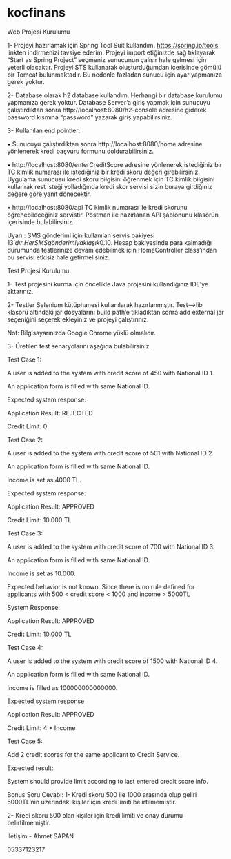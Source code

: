 # kocfinans

Web Projesi Kurulumu

1-	Projeyi hazırlamak için Spring Tool Suit kullandım. https://spring.io/tools linkten indirmenizi tavsiye ederim. Projeyi import etiğinizde sağ tıklayarak “Start as Spring Project” seçmeniz sunucunun çalışır hale gelmesi için yeterli olacaktır. Projeyi STS kullanarak oluşturduğumdan içerisinde gömülü bir Tomcat bulunmaktadır. Bu nedenle fazladan sunucu için ayar yapmanıza gerek yoktur. 


2-	Database olarak h2 database kullandım. Herhangi bir database kurulumu yapmanıza gerek yoktur. Database Server’a giriş yapmak için sunucuyu çalıştırdıktan sonra http://localhost:8080/h2-console adresine giderek password kısmına “password” yazarak giriş yapabilirsiniz.


3-	Kullanılan end pointler:


•	Sunucuyu çalıştırdıktan sonra http://localhost:8080/home adresine yönlenerek kredi başvuru formunu doldurabilirsiniz.


•	http://localhost:8080/enterCreditScore adresine yönlenerek istediğiniz bir TC kimlik numarası ile istediğiniz bir kredi skoru değeri girebilirsiniz. Uygulama sunucusu kredi skoru bilgisini öğrenmek için TC kimlik bilgisini kullanrak rest isteği yolladığında kredi skor servisi sizin buraya girdiğiniz değere göre yanıt dönecektir.


•	http://localhost:8080/api  TC kimlik numarası ile kredi skorunu öğrenebileceğiniz servistir. Postman ile hazırlanan API şablonunu klasörün içerisinde bulabilirsiniz.


Uyarı : SMS gönderimi için kullanılan servis bakiyesi 13$’dır. Her SMS gönderimi yaklaşık 0.10$. Hesap bakiyesinde para kalmadığı durumunda testlerinize devam edebilmek için HomeController class’ından bu servisi etkisiz hale getirmelisiniz. 

Test Projesi Kurulumu

1-	Test projesini kurma için öncelikle Java projesini kullandığınız IDE’ye aktarınız.


2-	Testler Selenium kütüphanesi kullanılarak hazırlanmıştır. Test-->lib klasörü altındaki jar dosyalarını build path’e tıkladıktan sonra add external jar seçeniğini seçerek ekleyiniz ve projeyi çalıştırınız.


Not: Bilgisayarınızda Google Chrome yüklü olmalıdır.


3-	Üretilen test senaryolarını aşağıda bulabilirsiniz.


Test Case 1:

A user is added to the system with credit score of 450 with National ID 1.


An application form is filled with same National ID.


Expected system response:


Application Result: REJECTED


Credit Limit: 0


Test Case 2:


A user is added to the system with credit score of 501 with National ID 2.


An application form is filled with same National ID.


Income is set as 4000 TL.


Expected system response:


Application Result: APPROVED


Credit Limit: 10.000 TL


Test Case 3:

A user is added to the system with credit score of 700 with National ID 3.


An application form is filled with same National ID.


Income is set as 10.000.


Expected behavior is not known. Since there is no rule defined for applicants with 500 < credit score < 1000 and income > 5000TL


System Response:


Application Result: APPROVED


Credit Limit: 10.000 TL


Test Case 4:

A user is added to the system with credit score of 1500 with National ID 4.


An application form is filled with same National ID.


Income is filled as 100000000000000.


Expected system response


Application Result: APPROVED


Credit Limit: 4 * Income


Test Case 5:


Add 2 credit scores for the same applicant to Credit Service.


Expected result:


System should provide limit according to last entered credit score info. 

 
Bonus Soru Cevabı: 
1-	Kredi skoru 500 ile 1000 arasında olup geliri 5000TL’nin üzerindeki kişiler için kredi limiti belirtilmemiştir.


2-	Kredi skoru 500 olan kişiler için kredi limiti ve onay durumu belirtilmemiştir.


İletişim - Ahmet SAPAN


05337123217



